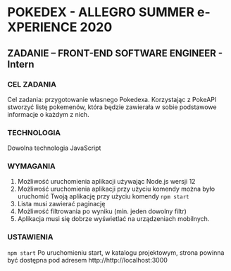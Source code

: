 # POKEDEX - ALLEGRO SUMMER e-XPERIENCE 2020
## ZADANIE – FRONT-END SOFTWARE ENGINEER - Intern

### CEL ZADANIA
Cel zadania: przygotowanie własnego Pokedexa. Korzystając z PokeAPI stworzyć listę pokemenów, która
będzie zawierała w sobie podstawowe informacje o każdym z nich.

### TECHNOLOGIA
Dowolna technologia JavaScript

### WYMAGANIA
1. Możliwość uruchomienia aplikacji używając Node.js wersji 12
2. Możliwość uruchomienia aplikacji przy użyciu komendy można było uruchomić Twoją aplikację przy użyciu komendy `npm start`
3. Lista musi zawierać paginację
4. Możliwość filtrowania po wyniku (min. jeden dowolny filtr)
5. Aplikacja musi się dobrze wyświetlać na urządzeniach mobilnych.

### USTAWIENIA
`npm start` Po uruchomieniu start, w katalogu projektowym, strona powinna być dostępna pod adresem http://http://localhost:3000
